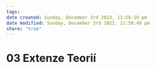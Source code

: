 ```yaml
---
tags: 
date created: Sunday, December 3rd 2023, 11:58:19 pm
date modified: Sunday, December 3rd 2023, 11:58:49 pm
share: "true"
---
```


# 03 Extenze Teorií